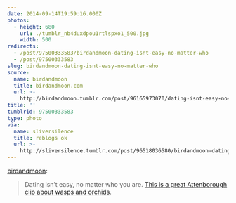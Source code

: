 ```yaml
---
date: 2014-09-14T19:59:16.000Z
photos:
  - height: 680
    url: ./tumblr_nb4duxdpou1rtlspxo1_500.jpg
    width: 500
redirects:
  - /post/97500333583/birdandmoon-dating-isnt-easy-no-matter-who
  - /post/97500333583
slug: birdandmoon-dating-isnt-easy-no-matter-who
source:
  name: birdandmoon
  title: birdandmoon.com
  url: >-
    http://birdandmoon.tumblr.com/post/96165973070/dating-isnt-easy-no-matter-who-you-are-this-is
title: ''
tumblrid: 97500333583
type: photo
via:
  name: sliversilence
  title: reblogs ok
  url: >-
    http://sliversilence.tumblr.com/post/96518036580/birdandmoon-dating-isnt-easy-no-matter-who
---
```

<p><a class="tumblr_blog" href="http://birdandmoon.com/dating.html">birdandmoon</a>:</p>
<blockquote>
<p>Dating isn’t easy, no matter who you are. <a href="https://www.youtube.com/watch?v=-h8I3cqpgnA">This is a great Attenborough clip about wasps and orchids</a>.</p>
</blockquote>

